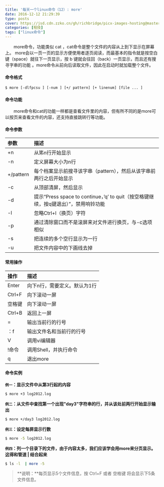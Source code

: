 ```yaml
---
title: '每天一个linux命令（12）: more'
date: 2016-12-12 21:29:39
type: posts
cover: https://jsd.cdn.zzko.cn/gh/richbridge/picx-images-hosting@master/thumbnail/audit.png
categories: [程技]
tags: ["linux命令"]
---
```

　　more命令，功能类似 cat ，cat命令是整个文件的内容从上到下显示在屏幕上。 more会以一页一页的显示方便使用者逐页阅读，而最基本的指令就是按空白键（space）就往下一页显示，按 b 键就会往回（back）一页显示，而且还有搜寻字串的功能 。more命令从前向后读取文件，因此在启动时就加载整个文件。
<!--more -->
#### 命令格式
```bash
$ more [-dlfpcsu ] [-num ] [+/ pattern] [+ linenum] [file ... ]
```
#### 命令功能
　　more命令和cat的功能一样都是查看文件里的内容，但有所不同的是more可以按页来查看文件的内容，还支持直接跳转行等功能。
#### 命令参数
| 参数 | 描述     |
| :------------- | :------------- |
| +n |从笫n行开始显示 |
|-n|定义屏幕大小为n行|
|+/pattern|每个档案显示前搜寻该字串（pattern），然后从该字串前两行之后开始显示 |
|-c| 从顶部清屏，然后显示|
|-d|提示“Press space to continue，’q’ to quit（按空格键继续，按q键退出）”，禁用响铃功能|
|-l| 忽略Ctrl+l（换页）字符|
|-p|通过清除窗口而不是滚屏来对文件进行换页，与-c选项相似|
|-s|把连续的多个空行显示为一行|
|-u|把文件内容中的下画线去掉|

#### 常用操作
| 操作 | 描述     |
| :------------- | :------------- |
| Enter |向下n行，需要定义。默认为1行 |
|Ctrl+F|向下滚动一屏|
|空格键|向下滚动一屏|
|Ctrl+B|返回上一屏|
|=|输出当前行的行号|
|：f|输出文件名和当前行的行号|
|V|调用vi编辑器|
|!命令|调用Shell，并执行命令 |
|q|退出more|
#### 命令实例
**`例一`：显示文件中从第3行起的内容**
```bash
$ more +3 log2012.log
```
**`例二`：从文件中查找第一个出现"day3"字符串的行，并从该处前两行开始显示输出**
```bash
$ more +/day3 log2012.log
```
**`例三`：设定每屏显示行数**
```bash
$ more -5 log2012.log
```
**`例四`：列一个目录下的文件，由于内容太多，我们应该学会用more来分页显示。这得和管道 | 结合起来**
```bash
$ ls -l  | more -5
```
>**说明：**每页显示5个文件信息，按 Ctrl+F 或者 空格键 将会显示下5条文件信息。
